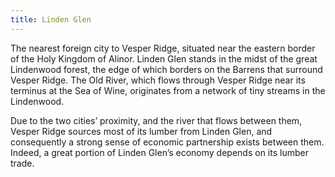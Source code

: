 ```yaml
---
title: Linden Glen
---
```


The nearest foreign city to Vesper Ridge, situated near the eastern border of the Holy Kingdom of Alinor. Linden Glen stands in the midst of the great Lindenwood forest, the edge of which borders on the Barrens that surround Vesper Ridge. The Old River, which flows through Vesper Ridge near its terminus at the Sea of Wine, originates from a network of tiny streams in the Lindenwood.

Due to the two cities’ proximity, and the river that flows between them, Vesper Ridge sources most of its lumber from Linden Glen, and consequently a strong sense of economic partnership exists between them. Indeed, a great portion of Linden Glen’s economy depends on its lumber trade.